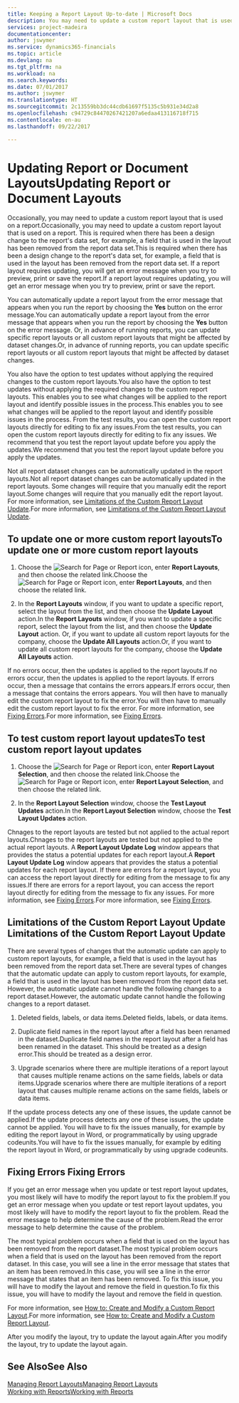 ```yaml
---
title: Keeping a Report Layout Up-to-date | Microsoft Docs
description: You may need to update a custom report layout that is used on a report. This is required when there has been a design change to the report's data set, for example, a field that is used in the layout has been removed from the report data set.
services: project-madeira
documentationcenter: 
author: jswymer
ms.service: dynamics365-financials
ms.topic: article
ms.devlang: na
ms.tgt_pltfrm: na
ms.workload: na
ms.search.keywords: 
ms.date: 07/01/2017
ms.author: jswymer
ms.translationtype: HT
ms.sourcegitcommit: 2c13559bb3dc44cdb61697f5135c5b931e34d2a8
ms.openlocfilehash: c94729c84470267421207a6edaa413116718f715
ms.contentlocale: en-au
ms.lasthandoff: 09/22/2017

---
```

# <a name="updating-report-or-document-layouts"></a><span data-ttu-id="0151f-104">Updating Report or Document Layouts</span><span class="sxs-lookup"><span data-stu-id="0151f-104">Updating Report or Document Layouts</span></span>
<span data-ttu-id="0151f-105">Occasionally, you may need to update a custom report layout that is used on a report.</span><span class="sxs-lookup"><span data-stu-id="0151f-105">Occasionally, you may need to update a custom report layout that is used on a report.</span></span> <span data-ttu-id="0151f-106">This is required when there has been a design change to the report's data set, for example, a field that is used in the layout has been removed from the report data set.</span><span class="sxs-lookup"><span data-stu-id="0151f-106">This is required when there has been a design change to the report's data set, for example, a field that is used in the layout has been removed from the report data set.</span></span> <span data-ttu-id="0151f-107">If a report layout requires updating, you will get an error message when you try to preview, print or save the report.</span><span class="sxs-lookup"><span data-stu-id="0151f-107">If a report layout requires updating, you will get an error message when you try to preview, print or save the report.</span></span>  
  
<span data-ttu-id="0151f-108">You can automatically update a report layout from the error message that appears when you run the report by choosing the **Yes** button on the error message.</span><span class="sxs-lookup"><span data-stu-id="0151f-108">You can automatically update a report layout from the error message that appears when you run the report by choosing the **Yes** button on the error message.</span></span> <span data-ttu-id="0151f-109">Or, in advance of running reports, you can update specific report layouts or all custom report layouts that might be affected by dataset changes.</span><span class="sxs-lookup"><span data-stu-id="0151f-109">Or, in advance of running reports, you can update specific report layouts or all custom report layouts that might be affected by dataset changes.</span></span>  
  
<span data-ttu-id="0151f-110">You also have the option to test updates without applying the required changes to the custom report layouts.</span><span class="sxs-lookup"><span data-stu-id="0151f-110">You also have the option to test updates without applying the required changes to the custom report layouts.</span></span> <span data-ttu-id="0151f-111">This enables you to see what changes will be applied to the report layout and identify possible issues in the process.</span><span class="sxs-lookup"><span data-stu-id="0151f-111">This enables you to see what changes will be applied to the report layout and identify possible issues in the process.</span></span> <span data-ttu-id="0151f-112">From the test results, you can open the custom report layouts directly for editing to fix any issues.</span><span class="sxs-lookup"><span data-stu-id="0151f-112">From the test results, you can open the custom report layouts directly for editing to fix any issues.</span></span> <span data-ttu-id="0151f-113">We recommend that you test the report layout update before you apply the updates.</span><span class="sxs-lookup"><span data-stu-id="0151f-113">We recommend that you test the report layout update before you apply the updates.</span></span>  
  
<span data-ttu-id="0151f-114">Not all report dataset changes can be automatically updated in the report layouts.</span><span class="sxs-lookup"><span data-stu-id="0151f-114">Not all report dataset changes can be automatically updated in the report layouts.</span></span> <span data-ttu-id="0151f-115">Some changes will require that you manually edit the report layout.</span><span class="sxs-lookup"><span data-stu-id="0151f-115">Some changes will require that you manually edit the report layout.</span></span> <span data-ttu-id="0151f-116">For more information, see [Limitations of the Custom Report Layout Update](ui-update-report-layouts.md#UpdateLimitations).</span><span class="sxs-lookup"><span data-stu-id="0151f-116">For more information, see [Limitations of the Custom Report Layout Update](ui-update-report-layouts.md#UpdateLimitations).</span></span>  
  
## <a name="to-update-one-or-more-custom-report-layouts"></a><span data-ttu-id="0151f-117">To update one or more custom report layouts</span><span class="sxs-lookup"><span data-stu-id="0151f-117">To update one or more custom report layouts</span></span>  
  
1.  <span data-ttu-id="0151f-118">Choose the ![Search for Page or Report](media/ui-search/search_small.png "Search for Page or Report icon") icon, enter **Report Layouts**, and then choose the related link.</span><span class="sxs-lookup"><span data-stu-id="0151f-118">Choose the ![Search for Page or Report](media/ui-search/search_small.png "Search for Page or Report icon") icon, enter **Report Layouts**, and then choose the related link.</span></span>  
  
2.  <span data-ttu-id="0151f-119">In the **Report Layouts** window, if you want to update a specific report, select the layout from the list, and then choose the **Update Layout** action.</span><span class="sxs-lookup"><span data-stu-id="0151f-119">In the **Report Layouts** window, if you want to update a specific report, select the layout from the list, and then choose the **Update Layout** action.</span></span> <span data-ttu-id="0151f-120">Or, if you want to update all custom report layouts for the company, choose the **Update All Layouts** action.</span><span class="sxs-lookup"><span data-stu-id="0151f-120">Or, if you want to update all custom report layouts for the company, choose the **Update All Layouts** action.</span></span>  

<span data-ttu-id="0151f-121">If no errors occur, then the updates is applied to the report layouts.</span><span class="sxs-lookup"><span data-stu-id="0151f-121">If no errors occur, then the updates is applied to the report layouts.</span></span> <span data-ttu-id="0151f-122">If errors occur, then a message that contains the errors appears.</span><span class="sxs-lookup"><span data-stu-id="0151f-122">If errors occur, then a message that contains the errors appears.</span></span> <span data-ttu-id="0151f-123">You will then have to manually edit the custom report layout to fix the error.</span><span class="sxs-lookup"><span data-stu-id="0151f-123">You will then have to manually edit the custom report layout to fix the error.</span></span> <span data-ttu-id="0151f-124">For more information, see [Fixing Errors](ui-update-report-layouts.md#FixErrors).</span><span class="sxs-lookup"><span data-stu-id="0151f-124">For more information, see [Fixing Errors](ui-update-report-layouts.md#FixErrors).</span></span>  

## <a name="to-test-custom-report-layout-updates"></a><span data-ttu-id="0151f-125">To test custom report layout updates</span><span class="sxs-lookup"><span data-stu-id="0151f-125">To test custom report layout updates</span></span>  
  
1.  <span data-ttu-id="0151f-126">Choose the ![Search for Page or Report](media/ui-search/search_small.png "Search for Page or Report icon") icon, enter **Report Layout Selection**, and then choose the related link.</span><span class="sxs-lookup"><span data-stu-id="0151f-126">Choose the ![Search for Page or Report](media/ui-search/search_small.png "Search for Page or Report icon") icon, enter **Report Layout Selection**, and then choose the related link.</span></span>  
  
2.  <span data-ttu-id="0151f-127">In the **Report Layout Selection** window, choose the **Test Layout Updates** action.</span><span class="sxs-lookup"><span data-stu-id="0151f-127">In the **Report Layout Selection** window, choose the **Test Layout Updates** action.</span></span>  
  
 <span data-ttu-id="0151f-128">Chnages to the report layouts are tested but not applied to the actual report layouts.</span><span class="sxs-lookup"><span data-stu-id="0151f-128">Chnages to the report layouts are tested but not applied to the actual report layouts.</span></span> <span data-ttu-id="0151f-129">A **Report Layout Update Log** window appears that provides the status a potential updates for each report layout.</span><span class="sxs-lookup"><span data-stu-id="0151f-129">A **Report Layout Update Log** window appears that provides the status a potential updates for each report layout.</span></span> <span data-ttu-id="0151f-130">If there are errors for a report layout, you can access the report layout directly for editing from the message to fix any issues.</span><span class="sxs-lookup"><span data-stu-id="0151f-130">If there are errors for a report layout, you can access the report layout directly for editing from the message to fix any issues.</span></span> <span data-ttu-id="0151f-131">For more information, see [Fixing Errors](ui-update-report-layouts.md#FixErrors).</span><span class="sxs-lookup"><span data-stu-id="0151f-131">For more information, see [Fixing Errors](ui-update-report-layouts.md#FixErrors).</span></span>  
  
##  <span data-ttu-id="0151f-132"><a name="UpdateLimitations"></a> Limitations of the Custom Report Layout Update</span><span class="sxs-lookup"><span data-stu-id="0151f-132"><a name="UpdateLimitations"></a> Limitations of the Custom Report Layout Update</span></span>  
 <span data-ttu-id="0151f-133">There are several types of changes that the automatic update can apply to custom report layouts, for example, a field that is used in the layout has been removed from the report data set.</span><span class="sxs-lookup"><span data-stu-id="0151f-133">There are several types of changes that the automatic update can apply to custom report layouts, for example, a field that is used in the layout has been removed from the report data set.</span></span> <span data-ttu-id="0151f-134">However, the automatic update cannot handle the following changes to a report dataset.</span><span class="sxs-lookup"><span data-stu-id="0151f-134">However, the automatic update cannot handle the following changes to a report dataset.</span></span>  
  
1.  <span data-ttu-id="0151f-135">Deleted fields, labels, or data items.</span><span class="sxs-lookup"><span data-stu-id="0151f-135">Deleted fields, labels, or data items.</span></span>  
  
2.  <span data-ttu-id="0151f-136">Duplicate field names in the report layout after a field has been renamed in the dataset.</span><span class="sxs-lookup"><span data-stu-id="0151f-136">Duplicate field names in the report layout after a field has been renamed in the dataset.</span></span> <span data-ttu-id="0151f-137">This should be treated as a design error.</span><span class="sxs-lookup"><span data-stu-id="0151f-137">This should be treated as a design error.</span></span>  
  
3.  <span data-ttu-id="0151f-138">Upgrade scenarios where there are multiple iterations of a report layout that causes multiple rename actions on the same fields, labels or data items.</span><span class="sxs-lookup"><span data-stu-id="0151f-138">Upgrade scenarios where there are multiple iterations of a report layout that causes multiple rename actions on the same fields, labels or data items.</span></span>  
  
 <span data-ttu-id="0151f-139">If the update process detects any one of these issues, the update cannot be applied.</span><span class="sxs-lookup"><span data-stu-id="0151f-139">If the update process detects any one of these issues, the update cannot be applied.</span></span> <span data-ttu-id="0151f-140">You will have to fix the issues manually, for example by editing the report layout in Word, or programmatically by using upgrade codeunits.</span><span class="sxs-lookup"><span data-stu-id="0151f-140">You will have to fix the issues manually, for example by editing the report layout in Word, or programmatically by using upgrade codeunits.</span></span>  
  
##  <span data-ttu-id="0151f-141"><a name="FixErrors"></a> Fixing Errors</span><span class="sxs-lookup"><span data-stu-id="0151f-141"><a name="FixErrors"></a> Fixing Errors</span></span>  
 <span data-ttu-id="0151f-142">If you get an error message when you update or test report layout updates, you most likely will have to modify the report layout to fix the problem.</span><span class="sxs-lookup"><span data-stu-id="0151f-142">If you get an error message when you update or test report layout updates, you most likely will have to modify the report layout to fix the problem.</span></span> <span data-ttu-id="0151f-143">Read the error message to help determine the cause of the problem.</span><span class="sxs-lookup"><span data-stu-id="0151f-143">Read the error message to help determine the cause of the problem.</span></span>  
  
 <span data-ttu-id="0151f-144">The most typical problem occurs when a field that is used on the layout has been removed from the report dataset.</span><span class="sxs-lookup"><span data-stu-id="0151f-144">The most typical problem occurs when a field that is used on the layout has been removed from the report dataset.</span></span> <span data-ttu-id="0151f-145">In this case, you will see a line in the error message that states that an item has been removed.</span><span class="sxs-lookup"><span data-stu-id="0151f-145">In this case, you will see a line in the error message that states that an item has been removed.</span></span> <span data-ttu-id="0151f-146">To fix this issue, you will have to modify the layout and remove the field in question.</span><span class="sxs-lookup"><span data-stu-id="0151f-146">To fix this issue, you will have to modify the layout and remove the field in question.</span></span>  
  
 <span data-ttu-id="0151f-147">For more information, see [How to: Create and Modify a Custom Report Layout](ui-how-create-custom-report-layout.md#ModifyCustomLayout).</span><span class="sxs-lookup"><span data-stu-id="0151f-147">For more information, see [How to: Create and Modify a Custom Report Layout](ui-how-create-custom-report-layout.md#ModifyCustomLayout).</span></span>  
  
 <span data-ttu-id="0151f-148">After you modify the layout, try to update the layout again.</span><span class="sxs-lookup"><span data-stu-id="0151f-148">After you modify the layout, try to update the layout again.</span></span>  
  
## <a name="see-also"></a><span data-ttu-id="0151f-149">See Also</span><span class="sxs-lookup"><span data-stu-id="0151f-149">See Also</span></span>  
 [<span data-ttu-id="0151f-150">Managing Report Layouts</span><span class="sxs-lookup"><span data-stu-id="0151f-150">Managing Report Layouts</span></span>](ui-manage-report-layouts.md)  
 [<span data-ttu-id="0151f-151">Working with Reports</span><span class="sxs-lookup"><span data-stu-id="0151f-151">Working with Reports</span></span>](ui-work-report.md)  
